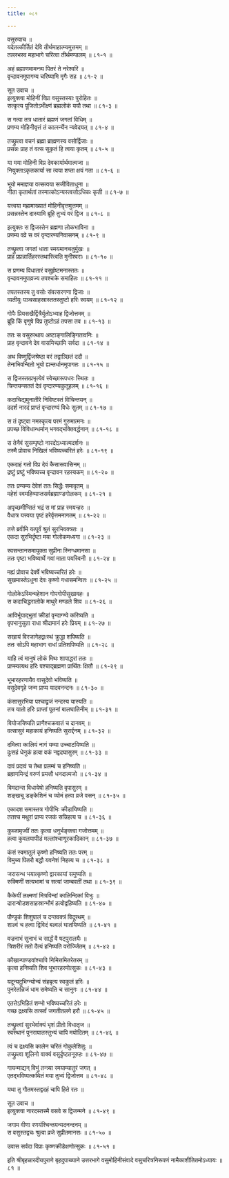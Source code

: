 ```yaml
---
title: ०८१

---
```

वसुरुवाच ॥  
यदेतत्कीर्तितं देवि तीर्थमाहात्म्यमुत्तमम् ॥  
तल्लभस्व महाभागे चरित्वा तीर्थमण्डलम् ॥ ८१-१ ॥  
  
अहं ब्रह्माणमामन्त्र्य पितरं ते नरेश्वरि ॥  
वृन्दावनमुपागम्य चरिष्यामि मृगैः सह ॥ ८१-२ ॥  
  
सूत उवाच ॥  
इत्युक्त्वा मोहिनीं विप्रा वसुस्तस्याः पुरोहितः ॥  
सत्कृत्य पूजितोऽभीक्ष्णं ब्रह्मलोकं ययौ तथा ॥ ८१-३ ॥  
  
स गत्वा तत्र धातारं ब्रह्मणं जगतां विधिम् ॥  
प्रणम्य मोहिनीवृत्तं तं कार्त्स्न्येन न्यवेदयत् ॥ ८१-४ ॥  
  
तच्छ्रुत्वा वचनं ब्रह्मा ब्राह्मणस्य वसोर्द्विजाः ॥  
प्रसन्नः प्राह तं वत्स सुकृतं हि त्वया कृतम् ॥ ८१-५ ॥  
  
या मया मोहिनी विप्र देवकार्यार्थमात्मजा ॥  
नियुक्ताऽकृतकार्या सा त्वया शप्ता क्षयं गता ॥ ८१-६ ॥  
  
भूयो ममाज्ञया वत्सत्वया सजीविताधुना ॥  
नीता कृतार्थतां तस्मात्कोऽन्यस्त्वत्तोऽधिकः कृती ॥ ८१-७ ॥  
  
यत्त्वया मह्ममाख्यातं मोहिनीवृत्तमुत्तमम् ॥  
प्रसन्नस्तेन दास्यामि ब्रूहि तुभ्यं वरं द्विज ॥ ८१-८ ॥  
  
इत्युक्तः स द्विजस्तेन ब्रह्मणा लोकभाविना ॥  
प्रणम्य वव्रे स वरं वृन्दारण्यनिवासनम् ॥ ८१-९ ॥  
  
तच्छ्रुत्वा जगतां धाता स्मयमानचतुर्मुखः ॥  
प्राह प्रप्रन्नार्तिहरस्तथास्त्विति मुनीश्वराः ॥ ८१-१० ॥  
  
स प्रणम्य विधातारं वसुर्हृष्टमनास्ततः ॥  
वृन्दावनमुपाव्रज्य तपश्चक्रे समाहितः ॥ ८१-११ ॥  
  
तपतस्तस्य तु वसोः संवत्सरगणा द्विजाः ॥  
व्यतीयुः पञ्चसाहस्रास्ततस्तुष्टो हरिः स्वयम् ॥ ८१-१२ ॥  
  
गोपैः प्रियसखैर्द्वित्रैर्युतोऽभ्याह द्विजोत्तमम् ॥  
ब्रूहि किं वृणुषे विप्र तुष्टोऽहं तपसा तव ॥ ८१-१३ ॥  
  
ततः स वसुरुत्थाय अष्टाङ्गालिङ्गितावनिः ॥  
प्राह वृन्दावने देव वासमिच्छामि सर्वदा ॥ ८१-१४ ॥  
  
अथ विष्णुर्द्विजश्रेष्ठा वरं तद्वाञ्छितं ददौ ॥  
तेनाभिवन्दितो भूयो ह्यन्तर्धानमुपागतः ॥ ८१-१५ ॥  
  
स द्विजस्तत्प्रभृत्येवं स्वेच्छारूपधरः स्थितः ॥  
चिन्तयन्सततं देवं वृन्दारण्यकुतूहलम् ॥ ८१-१६ ॥  
  
कदाचिद्यमुनातीरे निविष्टस्तं विचिन्तयन् ॥  
ददर्श नारदं प्राप्तं वृन्दारण्यं विधेः सुतम् ॥ ८१-१७ ॥  
  
स तं दृष्ट्वा नमस्कृत्य परमं गुरुमात्मनः ॥  
प्रपच्छ विविधान्धर्मान् भगवद्भक्तिवर्द्धनान् ॥ ८१-१८ ॥  
  
स तेनैवं सुसम्पृष्टो नारदोऽध्यात्मदर्शनः ॥  
तस्मै प्रोवाच निखिलं भविष्यच्चरितं हरेः ॥ ८१-१९ ॥  
  
एकदाहं गतो विप्र देवं कैसासवासिनम् ॥  
द्रष्टुं प्रष्टुं भविष्यच्च वृन्दावन रहस्यकम् ॥ ८१-२० ॥  
  
ततः प्रण्यम्य देवेशं ततः सिद्धैः समावृतम् ॥  
महेशं स्वमहिव्याप्तसर्वब्रह्माण्डगोलकम् ॥ ८१-२१ ॥  
  
अपृच्छमीप्सितं भद्रं स मां प्राह स्मयन्हरः ॥  
वैधात्र यत्त्वया पृष्टं हरेर्वृत्तमनागतम् ॥ ८१-२२ ॥  
  
तत्ते ब्रवीमि यत्पूर्वं श्रुतं सुरभिवक्त्रतः ॥  
एकदा सुरभिर्दृष्टा मया गोलोकमध्यगा ॥ ८१-२३ ॥  
  
स्वसन्तानसमायुक्ता सुप्रीना स्निग्धमानसा ॥  
ततः पृष्टा भविष्यार्थे गवां माता पयस्विनी ॥ ८१-२४ ॥  
  
मह्यं प्रोवाच देवर्षे भविष्यच्चरितं हरेः ॥  
सुखमास्तेऽधुना देवः कृष्णो गधासमन्वितः ॥ ८१-२५ ॥  
  
गोलोकेऽस्मिन्महेशान गोपगोपीसुखावहः ॥  
स कदाचिद्धरालोके माथुरे मण्डले शिव ॥ ८१-२६ ॥  
  
आविर्भूयाद्भुतां क्रीडां वृन्दाग्ण्ये करिष्यति ॥  
वृपभानुसुता राधा श्रीदामानं हरेः प्रियम् ॥ ८१-२७ ॥  
  
सखायं विरजागेहद्वाःस्थं क्रुद्धा शपिष्यति ॥  
ततः सोऽपि महाभाग राधां प्रतिशपिष्यति ॥ ८१-२८ ॥  
  
याहि त्वं मानुषं लोकं मिथः शापाद्धरां ततः ॥  
प्राप्स्यत्यथ हरिः पश्चाद्ब्रह्मणा प्रार्थितः क्षितौ ॥ ८१-२९ ॥  
  
भूभारहरणायैव वासुदेवो भविष्यति ॥  
वसुदेवगृहे जन्म प्राप्य यादवनन्दनः ॥ ८१-३० ॥  
  
कंसासुरभिया पश्चाद्व्रजं नन्दस्य यास्यति ॥  
तत्र यातो हरिः प्राप्तां पूतनां बालघातिनीम् ॥ ८१-३१ ॥  
  
वियोजयिष्यति प्राणैश्चक्रवातं च दानवम् ॥  
वत्सासुरं महाकायं हनिष्यति सुरार्द्दनम् ॥ ८१-३२ ॥  
  
दमित्वा कालियं नागं यम्या उच्चाटयिष्यति ॥  
दुःसहं धेनुकं हत्वा वकं नद्वदघासुरम् ॥ ८१-३३ ॥  
  
दावं प्रदावं च तेथा प्रलम्बं च हनिष्यति ॥  
ब्रह्मणमिन्द्रं वरुणं प्रमत्तौ धनदात्मजो ॥ ८१-३४ ॥  
  
विमदान्स विधायेषो हनिष्यति वृपासुरम् ॥  
शङ्खचू डङ्केशिनं च व्योमं हत्वा व्रजे वसन् ॥ ८१-३५ ॥  
  
एकादश समास्तत्र गोपीभिः क्रीडायिष्यति ॥  
ततश्च मथुरां प्राप्य रजकं सन्निहत्य च ॥ ८१-३६ ॥  
  
कुब्जामृज्वीं ततः कृत्वा धनुर्भङ्क्त्वा गजोत्तमम् ॥  
हत्वा कुवलयापीडं मल्लांश्चाणूरकादिकान् ॥ ८१-३७ ॥  
  
कंसं स्वमातुलं कृष्णो हनिष्यति ततः परम् ॥  
विमुच्य पितरौ बद्धौ यवनेशं निहत्य च ॥ ८१-३८ ॥  
  
जरासन्ध भयात्कृष्णो द्वारकायां समुष्यति ॥  
रुक्मिणीं सत्यभामां च सत्यां जाम्बवतीं तथा ॥ ८१-३९ ॥  
  
कैकेयीं लक्ष्मणां मित्रविन्दां कालिन्दिकां विभुः ॥  
दारान्षोडशसाहस्रान्भौमं हत्वोद्वहिष्यति ॥ ८१-४० ॥  
  
पौण्ड्रकं शिशुपालं च दन्तवक्त्रं विदूरथम् ॥  
शाल्वं च हत्वा द्विविदं बल्वलं घातयिष्यति ॥ ८१-४१ ॥  
  
वज्रनाभं सुनाभं च सार्द्धं वै षट्पुरालयैः ॥  
त्रिशरीरं ततो दैत्यं हनिष्यति वरोर्ज्जितम् ॥ ८१-४२ ॥  
  
कौखान्पाण्डवांश्चापि निमित्तमितरेतरम् ॥  
कृत्वा हनिष्यति शिव भूभारहरमोत्सुकः ॥ ८१-४३ ॥  
  
यदून्यदुभिग्न्योन्यं संहबृत्य स्वकुलं हरिः ॥  
पुनरेतन्निजं धाम समेष्यति च सानुगः ॥ ८१-४४ ॥  
  
एतत्तेऽभिहितं शम्भो भविष्यच्चरितं हरेः ॥  
गच्छ द्रक्ष्यसि तत्सर्वं जगतीतलगे हरौ ॥ ८१-४५ ॥  
  
तच्छ्रुत्वां सुरभेर्वाक्यं भृशं प्रीतो विधातृज ॥  
स्वस्थानं पुनरायातस्तुभ्यं चापि मयोदितम् ॥ ८१-४६ ॥  
  
त्वं च द्रक्ष्यसि कालेन चरितं गोकुलेशितुः ॥  
तच्छ्रुत्वा शूलिनो वाक्यं वसुर्दृष्टतनूरुहः ॥ ८१-४७ ॥  
  
गायन्माद्यन् विभुं तन्त्र्या रमयाम्यातुरं जगत् ॥  
एतद्भविष्यत्कथितं मया तुभ्यं द्विजोत्तम ॥ ८१-४८ ॥  
  
यथा तु गौतमस्तद्वदहं चापि हिते रतः ॥  
  
सूत उवाच ॥  
इत्युक्त्वा नारदस्तस्मै वसवे स द्विजन्मने ॥ ८१-४९ ॥  
  
जगाम वीणा रणयंश्चिन्तयन्यदनन्दनम् ॥  
स वसुस्तद्वचः श्रुत्वा व्रजे सुप्रीतमानसः ॥ ८१-५० ॥  
  
उवास सर्वदा विप्राः कृष्णक्रीडेक्षणोत्सुकः ॥ ८१-५१ ॥  
  
इति श्रीबृहन्नारदीयपुराणे बृहदुपाख्याने उत्तरभागे वसुमोहिनीसंवादे वसुचरित्रनिरूपणं नामैकाशीतितमोऽध्यायः ॥ ८१ ॥
